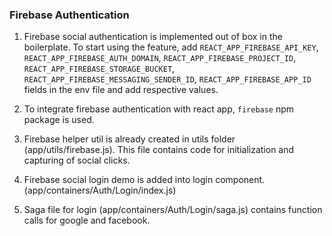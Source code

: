 ### Firebase Authentication

1. Firebase social authentication is implemented out of box in the boilerplate. To start using the feature, add `REACT_APP_FIREBASE_API_KEY`, `REACT_APP_FIREBASE_AUTH_DOMAIN`, `REACT_APP_FIREBASE_PROJECT_ID`, `REACT_APP_FIREBASE_STORAGE_BUCKET`, `REACT_APP_FIREBASE_MESSAGING_SENDER_ID`, `REACT_APP_FIREBASE_APP_ID` fields in the env file and add respective values. 

2. To integrate firebase authentication with react app, `firebase` npm package is used.

3. Firebase helper util is already created in utils folder (app/utils/firebase.js). This file contains code for initialization and capturing of social clicks.

4. Firebase social login demo is added into login component. (app/containers/Auth/Login/index.js)

5. Saga file for login (app/containers/Auth/Login/saga.js) contains function calls for google and facebook.